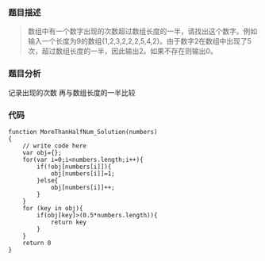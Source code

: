 ### 题目描述
> 数组中有一个数字出现的次数超过数组长度的一半，请找出这个数字。例如输入一个长度为9的数组{1,2,3,2,2,2,5,4,2}。由于数字2在数组中出现了5次，超过数组长度的一半，因此输出2。如果不存在则输出0。

### 题目分析
记录出现的次数 再与数组长度的一半比较

### 代码
```
function MoreThanHalfNum_Solution(numbers)
{
    // write code here
    var obj={};
    for(var i=0;i<numbers.length;i++){
        if(!obj[numbers[i]]){
            obj[numbers[i]]=1;
        }else{
            obj[numbers[i]]++;
        }
    }
    for (key in obj){
        if(obj[key]>(0.5*numbers.length)){
            return key
        }
    }
    return 0
}
```